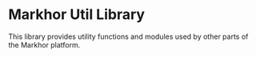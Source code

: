 # Markhor Util Library

This library provides utility functions and modules used by other parts of the Markhor platform.